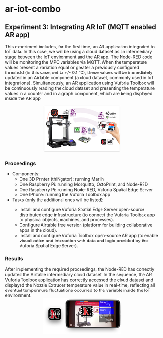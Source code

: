 # ar-iot-combo
## Experiment 3: Integrating AR IoT (MQTT enabled AR app)
This experiment includes, for the first time, an AR application integrated to IoT data. In this case, we will be using
a cloud dataset as an intermediary stage between the IoT environment and the AR app. The Node-RED code will
be monitoring the MPC variables via MQTT. When the temperature values present a variation equal or greater a
previously configured threshold (in this case, set to +/- 0.1 °C), these values will be immediately updated in an
Airtable component (a cloud dataset, commonly used in IoT integrations). Simultaneously, an AR application using
Vuforia Toolbox will be continuously reading the cloud dataset and presenting the temperature values in a counter
and in a graph component, which are being displayed inside the AR app.
<br>
<div align=center>
    <img src="https://github.com/paulonegrao/assets/blob/master/POC13.png" height="50%" width="50%" alt="AR - IoT Combo" width="650px" />
</div>
<h3>Proceedings</h3>
<ul>
<li>Components:
    <ul>
        <li>One 3D Printer (thiNgator): running Marlin</li>
        <li>One Raspberry Pi: running Mosquitto, OctoPrint, and Node-RED</li>
        <li>One Raspberry Pi: running Node-RED, Vuforia Spatial Edge Server</li>
        <li>One IPhone: running the Vuforia Toolbox app</li>
    </ul>
<li>Tasks (only the additional ones will be listed):</li>
    <ul>
        <li>Install and configure Vuforia Spatial Edge Server open-source distributed edge infrastructure (to connect
            the Vuforia Toolbox app to physical objects, machines, and processes).</li>
        <li>Configure Airtable free version (platform for building collaborative apps in the cloud).</li>
        <li>Install and configure Vuforia Toolbox open-source AR app (to enable visualization and interaction with
            data and logic provided by the Vuforia Spatial Edge Server).</li>
     </ul>
</ul>
<h3>Results</h3>
After implementing the required proceedings, the Node-RED has correctly updated the Airtable intermediary cloud
dataset. In the sequence, the AR Vuforia Toolbox application has correctly accessed the cloud dataset and displayed
the Nozzle Extruder temperature value in real-time, reflecting all eventual temperature fluctuations occurred to the
variable inside the IoT environment.
<br>
<div align=center>
    <img src="https://github.com/paulonegrao/assets/blob/master/POC14.png" height="50%" width="50%" alt="AR - IoT Combo" width="650px" />
</div>

